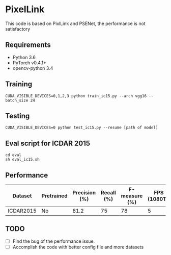 # PixelLink

This code is based on PixlLink and PSENet, the performance is not satisfactory

## Requirements
* Python 3.6
* PyTorch v0.4.1+
* opencv-python 3.4


## Training
```
CUDA_VISIBLE_DEVICES=0,1,2,3 python train_ic15.py --arch vgg16 --batch_size 24
```

## Testing
```
CUDA_VISIBLE_DEVICES=0 python test_ic15.py --resume [path of model]
```

## Eval script for ICDAR 2015
```
cd eval
sh eval_ic15.sh
```


## Performance
| Dataset | Pretrained | Precision (%) | Recall (%) | F-measure (%) | FPS (1080Ti) | Input |
| - | - | - | - | - | - | - |
| ICDAR2015 | No | 81.2 | 75 | 78 | 5 | 1280*768 |

## TODO
- [ ] Find the bug of the performance issue.
- [ ] Accomplish the code with better config file and more datasets
